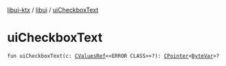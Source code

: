 [libui-ktx](../index.md) / [libui](index.md) / [uiCheckboxText](./ui-checkbox-text.md)

# uiCheckboxText

`fun uiCheckboxText(c: `[`CValuesRef`](../kotlinx.cinterop/-c-values-ref/index.md)`<<ERROR CLASS>>?): `[`CPointer`](../kotlinx.cinterop/-c-pointer/index.md)`<`[`ByteVar`](../kotlinx.cinterop/-byte-var.md)`>?`
